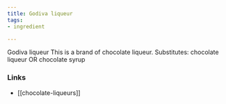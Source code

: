 ```yaml
---
title: Godiva liqueur
tags:
- ingredient

---
```

Godiva liqueur This is a brand of chocolate liqueur. Substitutes: chocolate liqueur OR chocolate syrup

### Links

* [[chocolate-liqueurs]]
